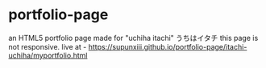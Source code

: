 # portfolio-page
an HTML5 portfolio page made for "uchiha itachi" うちはイタチ
this page is not responsive.
live at - https://supunxiii.github.io/portfolio-page/itachi-uchiha/myportfolio.html
